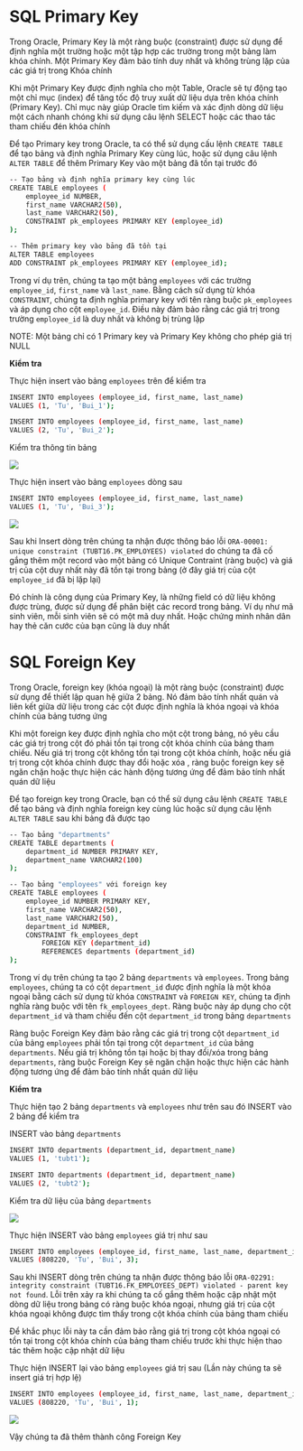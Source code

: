 # SQL Primary Key

Trong Oracle, Primary Key là một ràng buộc (constraint) được sử dụng để định nghĩa một trường hoặc một tập hợp các trường trong một bảng làm khóa chính. Một Primary Key đảm bảo tính duy nhất và không trùng lặp của các giá trị trong Khóa chính

Khi một Primary Key được định nghĩa cho một Table, Oracle sẽ tự động tạo một chỉ mục (index) để tăng tốc độ truy xuất dữ liệu dựa trên khóa chính (Primary Key). Chỉ mục này giúp Oracle tìm kiếm và xác định dòng dữ liệu một cách nhanh chóng khi sử dụng câu lệnh SELECT hoặc các thao tác tham chiếu đén khóa chính

Để tạo Primary key trong Oracle, ta có thể sử dụng cấu lệnh `CREATE TABLE` để tạo bảng và định nghĩa Primary Key cùng lúc, hoặc sử dụng câu lệnh `ALTER TABLE` để thêm Primary Key vào một bảng đã tồn tại trước đó

```sh
-- Tạo bảng và định nghĩa primary key cùng lúc
CREATE TABLE employees (
    employee_id NUMBER,
    first_name VARCHAR2(50),
    last_name VARCHAR2(50),
    CONSTRAINT pk_employees PRIMARY KEY (employee_id)
);

-- Thêm primary key vào bảng đã tồn tại
ALTER TABLE employees
ADD CONSTRAINT pk_employees PRIMARY KEY (employee_id);
```

Trong ví dụ trên, chúng ta tạo một bảng `employees` với các trường `employee_id`, `first_name` và `last_name`. Bằng cách sử dụng từ khóa `CONSTRAINT`, chúng ta định nghĩa primary key với tên ràng buộc `pk_employees` và áp dụng cho cột `employee_id`. Điều này đảm bảo rằng các giá trị trong trường `employee_id` là duy nhất và không bị trùng lặp

NOTE: Một bảng chỉ có 1 Primary key và Primary Key không cho phép giá trị NULL

**Kiểm tra**

Thực hiện insert vào bảng `employees` trên để kiểm tra

```sh
INSERT INTO employees (employee_id, first_name, last_name)
VALUES (1, 'Tu', 'Bui_1');

INSERT INTO employees (employee_id, first_name, last_name)
VALUES (2, 'Tu', 'Bui_2');
```

Kiểm tra thông tin bảng 

![](/images/key.png)

Thực hiện insert vào bảng `employees` dòng sau

```sh
INSERT INTO employees (employee_id, first_name, last_name)
VALUES (1, 'Tu', 'Bui_3');
```

![](/images/key1.png)

Sau khi Insert dòng trên chúng ta nhận được thông báo lỗi `ORA-00001: unique constraint (TUBT16.PK_EMPLOYEES) violated` do chúng ta đã cố gắng thêm một record vào một bảng có Unique Contraint (ràng buộc) và giá trị của cột duy nhất này đã tồn tại trong bảng (ở đây giá trị của cột `employee_id` đã bị lặp lại)

Đó chính là công dụng của Primary Key, là những field có dữ liệu không được trùng, được sử dụng để phân biệt các record trong bảng. Ví dụ như mã sinh viên, mỗi sinh viên sẽ có một mã duy nhất. Hoặc chứng minh nhân dân hay thẻ căn cước của bạn cũng là duy nhất

# SQL Foreign Key

Trong Oracle, foreign key (khóa ngoại) là một ràng buộc (constraint) được sử dụng để thiết lập quan hệ giữa 2 bảng. Nó đảm bảo tính nhất quán và liên kết giữa dữ liệu trong các cột được định nghĩa là khóa ngoại và khóa chính của bảng tương ứng

Khi một foreign key được định nghĩa cho một cột trong bảng, nó yêu cầu các giá trị trong cột đó phải tồn tại trong cột khóa chính của bảng tham chiếu. Nếu giá trị trong cột không tồn tại trong cột khóa chính, hoặc nếu giá trị trong cột khóa chính được thay đổi hoặc xóa , ràng buộc foreign key sẽ ngăn chặn hoặc thực hiện các hành động tương ứng để đảm bảo tính nhất quán dữ liệu

Để tạo foreign key trong Oracle, bạn có thể sử dụng câu lệnh `CREATE TABLE` để tạo bảng và định nghĩa foreign key cùng lúc hoặc sử dụng câu lệnh `ALTER TABLE` sau khi bảng đã được tạo

```sh
-- Tạo bảng "departments"
CREATE TABLE departments (
    department_id NUMBER PRIMARY KEY,
    department_name VARCHAR2(100)
);

-- Tạo bảng "employees" với foreign key
CREATE TABLE employees (
    employee_id NUMBER PRIMARY KEY,
    first_name VARCHAR2(50),
    last_name VARCHAR2(50),
    department_id NUMBER,
    CONSTRAINT fk_employees_dept
        FOREIGN KEY (department_id)
        REFERENCES departments (department_id)
);
```

Trong ví dụ trên chúng ta tạo 2 bảng `departments` và `employees`. Trong bảng `employees`, chúng ta có cột `department_id` được định nghĩa là một khóa ngoại bằng cách sử dụng từ khóa `CONSTRAINT` và `FOREIGN KEY`, chúng ta định nghĩa ràng buộc với tên `fk_employees_dept`. Ràng buộc này áp dụng cho cột `department_id` và tham chiếu đến cột `department_id` trong bảng `departments` 

Ràng buộc Foreign Key đảm bảo rằng các giá trị trong cột `department_id` của bảng `employees` phải tồn tại trong cột `department_id` của bảng `departments`. Nếu giá trị không tồn tại hoặc bị thay đổi/xóa trong bảng `departments`, ràng buộc Foreign Key sẽ ngăn chặn hoặc thực hiện các hành động tương ứng để đảm bảo tính nhất quán dữ liệu 

**Kiểm tra**

Thực hiện tạo 2 bảng `departments` và `employees` như trên sau đó INSERT vào 2 bảng để kiểm tra

INSERT vào bảng `departments`

```sh
INSERT INTO departments (department_id, department_name)
VALUES (1, 'tubt1');

INSERT INTO departments (department_id, department_name)
VALUES (2, 'tubt2');
```

Kiểm tra dữ liệu của bảng `departments`

![](/images/key2.png)

Thực hiện INSERT vào bảng `employees` giá trị như sau

```sh
INSERT INTO employees (employee_id, first_name, last_name, department_id)
VALUES (808220, 'Tu', 'Bui', 3);
```

Sau khi INSERT dòng trên chúng ta nhận được thông báo lỗi `ORA-02291: integrity constraint (TUBT16.FK_EMPLOYEES_DEPT) violated - parent key not found`. Lỗi trên xảy ra khi chúng ta cố gắng thêm hoặc cập nhật một dòng dữ liệu trong bảng có ràng buộc khóa ngoại, nhưng giá trị của cột khóa ngoại không được tìm thấy trong cột khóa chính của bảng tham chiếu 

Để khắc phục lỗi này ta cần đảm bảo rằng giá trị trong cột khóa ngoại có tồn tại trong cột khóa chính của bảng tham chiếu trước khi thực hiện thao tác thêm hoặc cập nhật dữ liệu

Thực hiện INSERT lại vào bảng `employees` giá trị sau (Lần này chúng ta sẽ insert giá trị hợp lệ)

```sh
INSERT INTO employees (employee_id, first_name, last_name, department_id)
VALUES (808220, 'Tu', 'Bui', 1);
```

![](/images/key3.png)

Vậy chúng ta đã thêm thành công Foreign Key